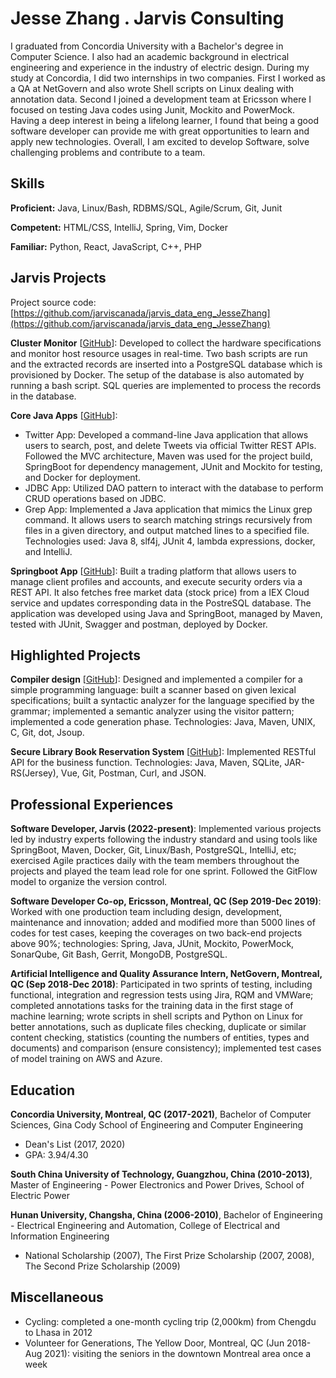 # Jesse Zhang . Jarvis Consulting

I graduated from Concordia University with a Bachelor's degree in Computer Science. I also had an academic background in electrical engineering and experience in the industry of electric design. During my study at Concordia, I did two internships in two companies. First I worked as a QA at NetGovern and also wrote Shell scripts on Linux dealing with annotation data. Second I joined a development team at Ericsson where I focused on testing Java codes using Junit, Mockito and PowerMock. Having a deep interest in being a lifelong learner, I found that being a good software developer can provide me with great opportunities to learn and apply new technologies. Overall, I am excited to develop Software, solve challenging problems and contribute to a team.

## Skills

**Proficient:** Java, Linux/Bash, RDBMS/SQL, Agile/Scrum, Git, Junit

**Competent:** HTML/CSS, IntelliJ, Spring, Vim, Docker

**Familiar:** Python, React, JavaScript, C++, PHP

## Jarvis Projects

Project source code: [https://github.com/jarviscanada/jarvis_data_eng_JesseZhang](https://github.com/jarviscanada/jarvis_data_eng_JesseZhang)


**Cluster Monitor** [[GitHub](https://github.com/jarviscanada/jarvis_data_eng_JesseZhang/tree/master/linux_sql)]: Developed to collect the hardware specifications and monitor host resource usages in real-time. Two bash scripts are run and the extracted records are inserted into a PostgreSQL database which is provisioned by Docker. The setup of the database is also automated by running a bash script. SQL queries are implemented to process the records in the database.

**Core Java Apps** [[GitHub](https://github.com/jarviscanada/jarvis_data_eng_JesseZhang/tree/master/core_java)]:
      
  - Twitter App: Developed a command-line Java application that allows users to search, post, and delete Tweets via official Twitter REST APIs. Followed the MVC architecture, Maven was used for the project build, SpringBoot for dependency management, JUnit and Mockito for testing, and Docker for deployment.
  - JDBC App: Utilized DAO pattern to interact with the database to perform CRUD operations based on JDBC.
  - Grep App: Implemented a Java application that mimics the Linux grep command. It allows users to search matching strings recursively from files in a given directory, and output matched lines to a specified file. Technologies used: Java 8, slf4j, JUnit 4, lambda expressions, docker, and IntelliJ.

**Springboot App** [[GitHub](https://github.com/jarviscanada/jarvis_data_eng_JesseZhang/tree/master/springboot)]: Built a trading platform that allows users to manage client profiles and accounts, and execute security orders via a REST API. It also fetches free market data (stock price) from a IEX Cloud service and updates corresponding data in the PostreSQL database. The application was developed using Java and SpringBoot, managed by Maven, tested with JUnit, Swagger and postman, deployed by Docker.


## Highlighted Projects
**Compiler design** [[GitHub](https://github.com/natsumeqi/COMP442-compiler-design)]: Designed and implemented a compiler for a simple programming language: built a scanner based on given lexical specifications; built a syntactic analyzer for the language specified by the grammar; implemented a semantic analyzer using the visitor pattern; implemented a code generation phase. Technologies: Java, Maven, UNIX, C, Git, dot, Jsoup.

**Secure Library Book Reservation System** [[GitHub](https://github.com/Tianxiang-Concordia/SOEN487Project2)]: Implemented RESTful API for the business function. Technologies: Java, Maven, SQLite, JAR-RS(Jersey), Vue, Git, Postman, Curl, and JSON.


## Professional Experiences

**Software Developer, Jarvis (2022-present)**: Implemented various projects led by industry experts following the industry standard and using tools like SpringBoot, Maven, Docker, Git, Linux/Bash, PostgreSQL, IntelliJ, etc; exercised Agile practices daily with the team members throughout the projects and played the team lead role for one sprint. Followed the GitFlow model to organize the version control.

**Software Developer Co-op, Ericsson, Montreal, QC (Sep 2019-Dec 2019)**: Worked with one production team including design, development, maintenance and innovation; added and modified more than 5000 lines of codes for test cases, keeping the coverages on two back-end projects above 90%; technologies: Spring, Java, JUnit, Mockito, PowerMock, SonarQube, Git Bash, Gerrit, MongoDB, PostgreSQL.

**Artificial Intelligence and Quality Assurance Intern, NetGovern, Montreal, QC (Sep 2018-Dec 2018)**: Participated in two sprints of testing, including functional, integration and regression tests using Jira, RQM and VMWare; completed annotations tasks for the training data in the first stage of machine learning; wrote scripts in shell scripts and Python on Linux for better annotations, such as duplicate files checking, duplicate or similar content checking, statistics (counting the numbers of entities, types and documents) and comparison (ensure consistency); implemented test cases of model training on AWS and Azure.


## Education
**Concordia University, Montreal, QC (2017-2021)**, Bachelor of Computer Sciences, Gina Cody School of Engineering and Computer Engineering
- Dean's List (2017, 2020)
- GPA: 3.94/4.30

**South China University of Technology, Guangzhou, China (2010-2013)**, Master of Engineering - Power Electronics and Power Drives, School of Electric Power

**Hunan University, Changsha, China (2006-2010)**, Bachelor of Engineering - Electrical Engineering and Automation, College of Electrical and Information Engineering
- National Scholarship (2007), The First Prize Scholarship (2007, 2008), The Second Prize Scholarship (2009)


## Miscellaneous
- Cycling: completed a one-month cycling trip (2,000km) from Chengdu to Lhasa in 2012
- Volunteer for Generations, The Yellow Door, Montreal, QC (Jun 2018-Aug 2021): visiting the seniors in the downtown Montreal area once a week